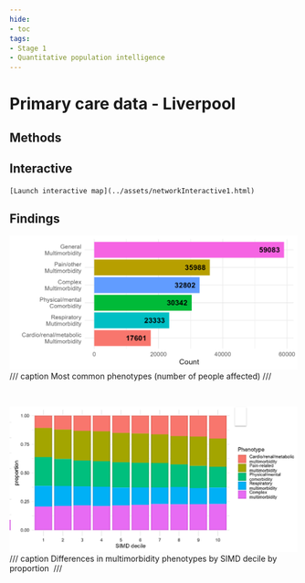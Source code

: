 ```yaml
---
hide:
- toc
tags:
- Stage 1
- Quantitative population intelligence
---
```


# Primary care data - Liverpool

## Methods

## Interactive
```
[Launch interactive map](../assets/networkInteractive1.html)
```

## Findings 

![1](../assets/glasgow-hi-1.PNG)
/// caption
Most common phenotypes (number of people affected)
///

<br>

![2](../assets/glasgow-hi-2.PNG)
/// caption
Differences in multimorbidity phenotypes by SIMD decile by proportion 
///
